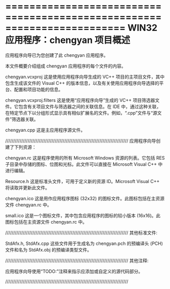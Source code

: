 ﻿========================================================================
    WIN32 应用程序：chengyan 项目概述
========================================================================

应用程序向导已为您创建了此 chengyan 应用程序。

本文件概要介绍组成 chengyan 应用程序的每个文件的内容。


chengyan.vcxproj
    这是使用应用程序向导生成的 VC++ 项目的主项目文件，其中包含生成该文件的 Visual C++ 的版本信息，以及有关使用应用程序向导选择的平台、配置和项目功能的信息。

chengyan.vcxproj.filters
    这是使用“应用程序向导”生成的 VC++ 项目筛选器文件。它包含有关项目文件与筛选器之间的关联信息。在 IDE 中，通过这种关联，在特定节点下以分组形式显示具有相似扩展名的文件。例如，“.cpp”文件与“源文件”筛选器关联。

chengyan.cpp
    这是主应用程序源文件。

/////////////////////////////////////////////////////////////////////////////
应用程序向导创建了下列资源：

chengyan.rc
    这是程序使用的所有 Microsoft Windows 资源的列表。它包括 RES 子目录中存储的图标、位图和光标。此文件可以直接在 Microsoft Visual C++ 中进行编辑。

Resource.h
    这是标准头文件，可用于定义新的资源 ID。Microsoft Visual C++ 将读取并更新此文件。

chengyan.ico
    这是用作应用程序图标 (32x32) 的图标文件。此图标包括在主资源文件 chengyan.rc 中。

small.ico
    这是一个图标文件，其中包含应用程序的图标的较小版本 (16x16)。此图标包括在主资源文件 chengyan.rc 中。

/////////////////////////////////////////////////////////////////////////////
其他标准文件:

StdAfx.h, StdAfx.cpp
    这些文件用于生成名为 chengyan.pch 的预编译头 (PCH) 文件和名为 StdAfx.obj 的预编译类型文件。

/////////////////////////////////////////////////////////////////////////////
其他注释:

应用程序向导使用“TODO:”注释来指示应添加或自定义的源代码部分。

/////////////////////////////////////////////////////////////////////////////
